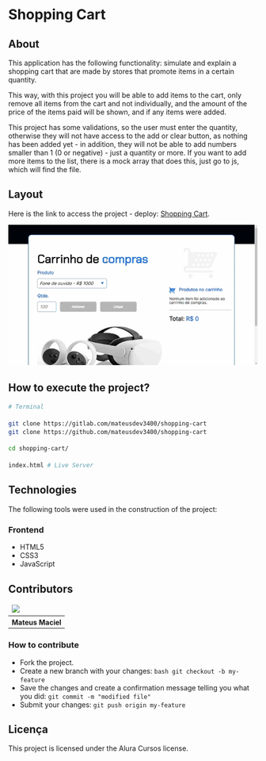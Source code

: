 # Shopping Cart

## About

This application has the following functionality: simulate and explain a shopping cart that are made by stores that promote items in a certain quantity.

This way, with this project you will be able to add items to the cart, only remove all items from the cart and not individually, and the amount of the price of the items paid will be shown, and if any items were added.

This project has some validations, so the user must enter the quantity, otherwise they will not have access to the add or clear button, as nothing has been added yet - in addition, they will not be able to add numbers smaller than 1 (0 or negative) - just a quantity or more. If you want to add more items to the list, there is a mock array that does this, just go to js, which will find the file.

## Layout

Here is the link to access the project - deploy:
[Shopping Cart](https://shopping-cart-eight-beta.vercel.app/).

![shopping cart](images/shopping-cart.gif)

## How to execute the project?

```bash
# Terminal

git clone https://gitlab.com/mateusdev3400/shopping-cart
git clone https://github.com/mateusdev3400/shopping-cart

cd shopping-cart/

index.html # Live Server

```

## Technologies

The following tools were used in the construction of the project:

### Frontend

- HTML5
- CSS3
- JavaScript

## Contributors

<table>
    <thead>
        <tr>
            <td>
                <img src="https://avatars.githubusercontent.com/u/150593372?v=4" width="150px"/>
            </td>
        </tr>
    </thead>
    <tbody>
        <tr>
            <th>Mateus Maciel</th>
        </tr>
    </tbody>
</table>

### How to contribute

- Fork the project.
- Create a new branch with your changes: ```bash git checkout -b my-feature```
- Save the changes and create a confirmation message telling you what you did: ```git commit -m "modified file"```
- Submit your changes: ```git push origin my-feature```

## Licença

This project is licensed under the Alura Cursos license.